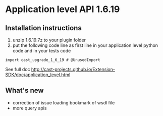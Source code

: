 # Application level API 1.6.19

## Installation instructions


1. unzip 1.6.19.7z to your plugin folder
2. put the following code line as first line in your application level python code and in your tests code

`import cast_upgrade_1_6_19 # @UnusedImport`

See full doc http://cast-projects.github.io/Extension-SDK/doc/application_level.html

## What's new

* correction of issue loading bookmark of wsdl file
* more query apis

